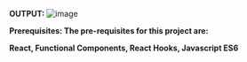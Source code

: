 **OUTPUT:**
     ![image](https://github.com/Codewithkarthi/QR-code-generator-using-react/assets/148317926/3a138e5e-82f8-4d46-afa1-a7f4278093c4)

**Prerequisites: The pre-requisites for this project are:**
    
**React,
Functional Components,
React Hooks,
Javascript ES6**

